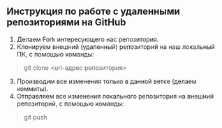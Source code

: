 ## Инструкция по работе с удаленными репозиториями на GitHub

1. Делаем Fork интересующего нас репозитория.
2. Клонируем внешний (удаленный) репозиторий на наш локальный ПК, с помощью команды:
> git clone <url-адрес репозитория>
3. Производим все изменения только в данной ветке (делаем коммиты).
4. Отправляем все изменения локального репозитория на внешний репозиторий, с помощью команды:
> git push





